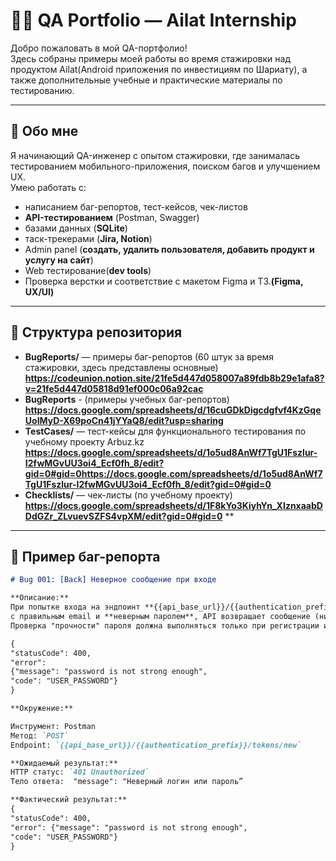# 🧑‍💻 QA Portfolio — Ailat Internship

Добро пожаловать в мой QA-портфолио!  
Здесь собраны примеры моей работы во время стажировки над продуктом Ailat(Android приложения по инвестициям по Шариату), а также дополнительные учебные и практические материалы по тестированию.  

---

## 📌 Обо мне
Я начинающий QA-инженер с опытом стажировки, где занималась тестированием мобильного-приложения, поиском багов и улучшением UX.  
Умею работать с:
- написанием баг-репортов, тест-кейсов, чек-листов
- **API-тестированием** (Postman, Swagger)  
- базами данных (**SQLite**)  
- таск-трекерами (**Jira, Notion**)
- Admin panel (**создать, удалить пользователя, добавить продукт и услугу на сайт**)
- Web тестирование(**dev tools**)
- Проверка верстки и соответствие с макетом Figma и ТЗ.**(Figma, UX/UI)**

---

## 📂 Структура репозитория
- **BugReports/** — примеры баг-репортов (60 штук за время стажировки, здесь представлены основные) **https://codeunion.notion.site/21fe5d447d058007a89fdb8b29e1afa8?v=21fe5d447d05818d91ef000c06a92cac**
- **BugReports** - (примеры учебных баг-репортов) **https://docs.google.com/spreadsheets/d/16cuGDkDigcdgfvf4KzGqeUoIMyD-X69poCn41jYYaQ8/edit?usp=sharing**
- **TestCases/** — тест-кейсы для функционального тестирования по учебному проекту Arbuz.kz **https://docs.google.com/spreadsheets/d/1o5ud8AnWf7TgU1Fszlur-I2fwMGvUU3oi4_Ecf0fh_8/edit?gid=0#gid=0https://docs.google.com/spreadsheets/d/1o5ud8AnWf7TgU1Fszlur-I2fwMGvUU3oi4_Ecf0fh_8/edit?gid=0#gid=0**  
- **Checklists/** — чек-листы (по учебному проекту)  **https://docs.google.com/spreadsheets/d/1F8kYo3KiyhYn_XIznxaabDDdGZr_ZLvuevSZFS4vpXM/edit?gid=0#gid=0**
**  
---

## 🐞 Пример баг-репорта
```markdown
# Bug 001: [Back] Неверное сообщение при входе

**Описание:**
При попытке входа на эндпоинт **{{api_base_url}}/{{authentication_prefix}}/tokens/new**
с правильным email и **неверным паролем**, API возвращает сообщение (ниже), что не соответствует контексту действия.
Проверка "прочности" пароля должна выполняться только при регистрации или смене пароля, но не при логине.

{
"statusCode": 400,
"error":
{"message": "password is not strong enough",
"code": "USER_PASSWORD"}
}

**Окружение:**

Инструмент: Postman
Метод: `POST`
Endpoint: `{{api_base_url}}/{{authentication_prefix}}/tokens/new`

**Ожидаемый результат:**
HTTP статус: `401 Unauthorized`
Тело ответа:  "message": "Неверный логин или пароль”

**Фактический результат:**
{
"statusCode": 400,
"error": {"message": "password is not strong enough",
"code": "USER_PASSWORD"}
}




